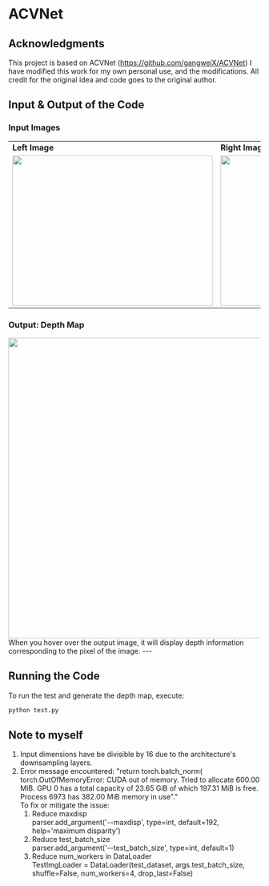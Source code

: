 # ACVNet
## Acknowledgments

This project is based on ACVNet (https://github.com/gangweiX/ACVNet)
I have modified this work for my own personal use, and the modifications. All credit for the original idea and code goes to the original author.

## Input & Output of the Code
### Input Images  

<table>
  <tr>
    <td><b>Left Image</b></td>
    <td><b>Right Image</b></td>
  </tr>
  <tr>
    <td><img src="https://github.com/user-attachments/assets/e1a4cc69-4c28-4c17-9587-5e619323b521" width="400" height="300"></td>
    <td><img src="https://github.com/user-attachments/assets/3b53e9ae-f20c-4f5a-b297-e71ecc555208" width="400" height="300"></td>
  </tr>
</table>

### Output: Depth Map  
<img src="https://github.com/user-attachments/assets/6a5b1264-f4d9-4bf8-94fb-eaabe0e3e5db" width="800" height="600">  
</br>When you hover over the output image, it will display depth information corresponding to the pixel of the image.
---

## Running the Code  

To run the test and generate the depth map, execute:  

```bash
python test.py

```
## Note to myself 
1. Input dimensions have be divisible by 16 due to the architecture's downsampling layers.
2. Error message encountered: "return torch.batch_norm(
torch.OutOfMemoryError: CUDA out of memory. Tried to allocate 600.00 MiB. GPU 0 has a total capacity of 23.65 GiB of which 197.31 MiB is free. Process 6973 has 382.00 MiB memory in use"." </br>
To fix or mitigate the issue:<br>
   1. Reduce maxdisp <br>
      parser.add_argument('--maxdisp', type=int, default=192, help='maximum disparity')<br>
   2. Reduce test_batch_size<br>
      parser.add_argument('--test_batch_size', type=int, default=1)<br>
   3. Reduce num_workers in DataLoader<br>
      TestImgLoader = DataLoader(test_dataset, args.test_batch_size, shuffle=False, num_workers=4, drop_last=False)<br>
